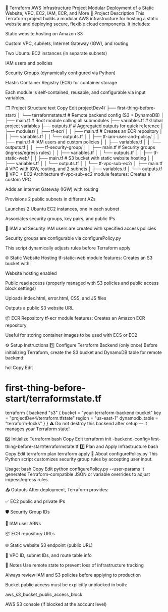 🧱 Terraform AWS Infrastructure Project
Modular Deployment of a Static Website, VPC, EC2, IAM, ECR, and More
📌 Project Description
This Terraform project builds a modular AWS infrastructure for hosting a static website and deploying secure, flexible cloud components. It includes:

Static website hosting on Amazon S3

Custom VPC, subnets, Internet Gateway (IGW), and routing

Two Ubuntu EC2 instances (in separate subnets)

IAM users and policies

Security Groups (dynamically configured via Python)

Elastic Container Registry (ECR) for container storage

Each module is self-contained, reusable, and configurable via input variables.

🗂️ Project Structure
text
Copy
Edit
projectDev4/
├── first-thing-before-start/
│   └── terraformstate.tf               # Remote backend config (S3 + DynamoDB)
│
├── main.tf                             # Root module calling all submodules
├── variables.tf                        # Global project variables
├── outputs.tf                          # Aggregated outputs for quick reference
│
├── modules/
│   ├── tf-ecr/
│   │   ├── main.tf                     # Creates an ECR repository
│   │   ├── variables.tf
│   │   └── outputs.tf
│
│   ├── tf-iam-user-and-policy/
│   │   ├── main.tf                     # IAM users and custom policies
│   │   ├── variables.tf
│   │   └── outputs.tf
│
│   ├── tf-security-group/
│   │   ├── main.tf                     # Security groups (ingress/egress rules)
│   │   ├── variables.tf
│   │   └── outputs.tf
│
│   ├── tf-static-web/
│   │   ├── main.tf                     # S3 bucket with static website hosting
│   │   ├── variables.tf
│   │   └── outputs.tf
│
│   └── tf-vpc-sub-ec2/
│       ├── main.tf                     # VPC with IGW, routing, and 2 subnets
│       ├── variables.tf
│       └── outputs.tf
📡 VPC + EC2 Architecture
tf-vpc-sub-ec2 module features:
Creates a custom VPC

Adds an Internet Gateway (IGW) with routing

Provisions 2 public subnets in different AZs

Launches 2 Ubuntu EC2 instances, one in each subnet

Associates security groups, key pairs, and public IPs

🔐 IAM and Security
IAM users are created with specified access policies

Security groups are configurable via configurePolicy.py

This script dynamically adjusts rules before Terraform apply

🌐 Static Website Hosting
tf-static-web module features:
Creates an S3 bucket with:

Website hosting enabled

Public read access (properly managed with S3 policies and public access block settings)

Uploads index.html, error.html, CSS, and JS files

Outputs a public S3 website URL

📦 ECR Repository
tf-ecr module features:
Creates an Amazon ECR repository

Useful for storing container images to be used with ECS or EC2

⚙️ Setup Instructions
1️⃣ Configure Terraform Backend (only once)
Before initializing Terraform, create the S3 bucket and DynamoDB table for remote backend:

hcl
Copy
Edit
# first-thing-before-start/terraformstate.tf
terraform {
  backend "s3" {
    bucket         = "your-terraform-backend-bucket"
    key            = "projectDev4/terraform.tfstate"
    region         = "us-east-1"
    dynamodb_table = "terraform-locks"
  }
}
⚠️ Do not destroy this backend after setup — it manages your Terraform state!

2️⃣ Initialize Terraform
bash
Copy
Edit
terraform init -backend-config=first-thing-before-start/terraformstate.tf
3️⃣ Plan and Apply Infrastructure
bash
Copy
Edit
terraform plan
terraform apply
🐍 About configurePolicy.py
This Python script customizes security group rules by accepting user input.

Usage:
bash
Copy
Edit
python configurePolicy.py --user-params
It generates Terraform-compatible JSON or variable overrides to adjust ingress/egress rules.

📤 Outputs
After deployment, Terraform provides:

✅ EC2 public and private IPs

🛡️ Security Group IDs

👤 IAM user ARNs

📦 ECR repository URLs

🌐 Static website S3 endpoint (public URL)

🧭 VPC ID, subnet IDs, and route table info

🧠 Notes
Use remote state to prevent loss of infrastructure tracking

Always review IAM and S3 policies before applying to production

Bucket public access must be explicitly unblocked in both:

aws_s3_bucket_public_access_block

AWS S3 console (if blocked at the account level)
